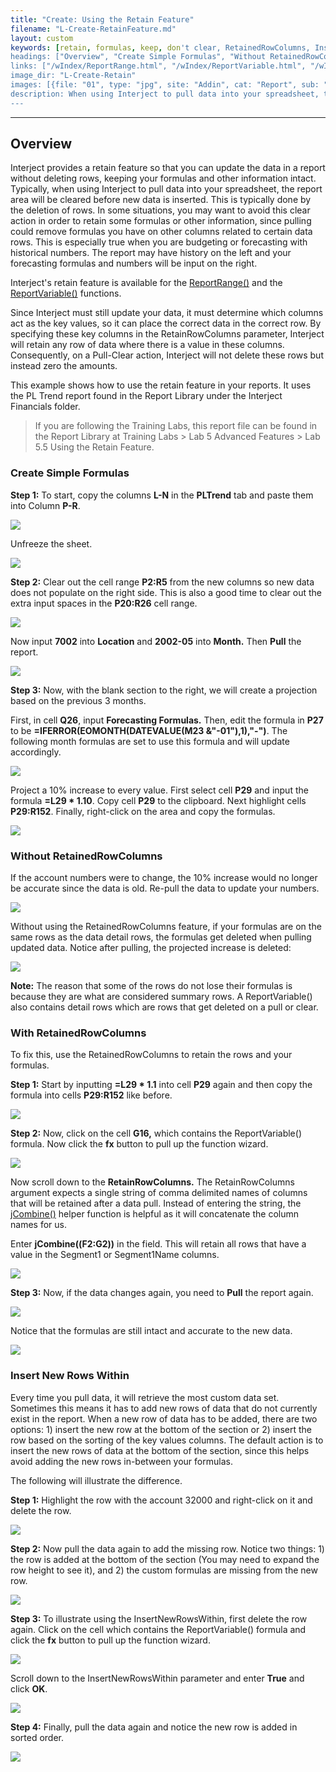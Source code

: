 ```yaml
---
title: "Create: Using the Retain Feature"
filename: "L-Create-RetainFeature.md"
layout: custom
keywords: [retain, formulas, keep, don't clear, RetainedRowColumns, InsertNewRowsWithin]
headings: ["Overview", "Create Simple Formulas", "Without RetainedRowColumns", "With RetainedRowColumns", "Insert New Rows Within"]
links: ["/wIndex/ReportRange.html", "/wIndex/ReportVariable.html", "/wIndex/jCombine.html"]
image_dir: "L-Create-Retain"
images: [{file: "01", type: "jpg", site: "Addin", cat: "Report", sub: "", report: "PL Trend Report", ribbon: "", config: ""}, {file: "02", type: "jpg", site: "Addin", cat: "Quick Tools", sub: "", report: "PL Trend Report", ribbon: "Simple", config: ""}, {file: "03", type: "jpg", site: "Addin", cat: "Report", sub: "", report: "PL Trend Report", ribbon: "", config: "Yes"}, {file: "04", type: "jpg", site: "Addin", cat: "Pull Data", sub: "", report: "PL Trend Report", ribbon: "Simple", config: "Yes"}, {file: "05", type: "png", site: "Addin", cat: "Report", sub: "", report: "PL Trend Report", ribbon: "", config: "Yes"}, {file: "06", type: "png", site: "Excel", cat: "Right Click Menu", sub: "", report: "PL Trend Report", ribbon: "", config: "Yes"}, {file: "07", type: "png", site: "Addin", cat: "Pull Data", sub: "", report: "PL Trend Report", ribbon: "Simple", config: ""}, {file: "08", type: "png", site: "Addin", cat: "Report", sub: "", report: "PL Trend Report", ribbon: "", config: ""}, {file: "09", type: "png", site: "Excel", cat: "Right Click Menu", sub: "", report: "PL Trend Report", ribbon: "", config: "Yes"}, {file: "10", type: "jpg", site: "Excel", cat: "Function Wizard", sub: "", report: "PL Trend Report", ribbon: "", config: "Yes"}, {file: "11", type: "jpg", site: "Excel", cat: "Function Wizard", sub: "", report: "PL Trend Report", ribbon: "", config: "Yes"}, {file: "12", type: "jpg", site: "Addin", cat: "Pull Data", sub: "", report: "PL Trend Report", ribbon: "Simple", config: "Yes"}, {file: "13", type: "png", site: "Addin", cat: "Report", sub: "", report: "PL Trend Report", ribbon: "", config: "Yes"}, {file: "HighlightRowDelete", type: "png", site: "Excel", cat: "Right Click Menu", sub: "", report: "PL Trend Report", ribbon: "", config: "Yes"}, {file: "RowInsertedAtBottom", type: "png", site: "Addin", cat: "Report", sub: "", report: "PL Trend Report", ribbon: "", config: "Yes"}, {file: "ClickFunctionWizard", type: "png", site: "Addin", cat: "Report", sub: "", report: "PL Trend Report", ribbon: "", config: "Yes"}, {file: "FunctionWizard", type: "png", site: "Excel", cat: "Function Wizard", sub: "", report: "", ribbon: "", config: ""}, {file: "RowInsertedWithin", type: "png", site: "Addin", cat: "Report", sub: "", report: "PL Trend Report", ribbon: "", config: "Yes"}]
description: When using Interject to pull data into your spreadsheet, the report area will be cleared before new data is inserted. This is typically done by the deletion of rows. In some situations, you may want to avoid this clear action in order to retain some formulas or other information, since pulling could remove formulas you have on other columns related to certain data rows.
---
```

* * *

## Overview

Interject provides a retain feature so that you can update the data in a report without deleting rows, keeping your formulas and other information intact. Typically, when using Interject to pull data into your spreadsheet, the report area will be cleared before new data is inserted. This is typically done by the deletion of rows. In some situations, you may want to avoid this clear action in order to retain some formulas or other information, since pulling could remove formulas you have on other columns related to certain data rows. This is especially true when you are budgeting or forecasting with historical numbers. The report may have history on the left and your forecasting formulas and numbers will be input on the right.

Interject's retain feature is available for the [ReportRange()](/wIndex/ReportRange.html) and the [ReportVariable()](/wIndex/ReportVariable.html) functions.

Since Interject must still update your data, it must determine which columns act as the key values, so it can place the correct data in the correct row. By specifying these key columns in the RetainRowColumns parameter, Interject will retain any row of data where there is a value in these columns. Consequently, on a Pull-Clear action, Interject will not delete these rows but instead zero the amounts.

This example shows how to use the retain feature in your reports. It uses the PL Trend report found in the Report Library under the Interject Financials folder.

<blockquote class=lab_info>
 If you are following the Training Labs, this report file can be found in the Report Library at Training Labs > Lab 5 Advanced Features > Lab 5.5 Using the Retain Feature.
</blockquote>

### Create Simple Formulas

**Step 1:** To start, copy the columns **L-N** in the **PLTrend** tab and paste them into Column **P-R**.

![](/images/L-Create-Retain/01.jpg)
<br>

Unfreeze the sheet.

![](/images/L-Create-Retain/02.jpg)
<br>

**Step 2:** Clear out the cell range **P2:R5** from the new columns so new data does not populate on the right side. This is also a good time to clear out the extra input spaces in the **P20:R26** cell range.

![](/images/L-Create-Retain/03.jpg)
<br>

Now input **7002** into **Location** and **2002-05** into **Month.** Then **Pull** the report.

![](/images/L-Create-Retain/04.jpg)
<br>

**Step 3:** Now, with the blank section to the right, we will create a projection based on the previous 3 months.

First, in cell **Q26**, input **Forecasting Formulas.** Then, edit the formula in **P27** to be **=IFERROR(EOMONTH(DATEVALUE(M23 &\"-01\"),1),\"-\")**. The following month formulas are set to use this formula and will update accordingly.

![](/images/L-Create-Retain/05.png)
<br>

Project a 10% increase to every value. First select cell **P29** and input the formula **=L29 \* 1.10**. Copy cell **P29** to the clipboard. Next highlight cells **P29:R152**. Finally, right-click on the area and copy the formulas.

![](/images/L-Create-Retain/06.png)
<br>

### Without RetainedRowColumns

If the account numbers were to change, the 10% increase would no longer be accurate since the data is old. Re-pull the data to update your numbers.

![](/images/L-Create-Retain/07.png)
<br>

Without using the RetainedRowColumns feature, if your formulas are on the same rows as the data detail rows, the formulas get deleted when pulling updated data. Notice after pulling, the projected increase is deleted:

![](/images/L-Create-Retain/08.png)
<br>

**Note:** The reason that some of the rows do not lose their formulas is because they are what are considered summary rows. A ReportVariable() also contains detail rows which are rows that get deleted on a pull or clear.

### With RetainedRowColumns

To fix this, use the RetainedRowColumns to retain the rows and your formulas.

**Step 1:** Start by inputting **=L29 \* 1.1** into cell **P29** again and then copy the formula into cells **P29:R152** like before.

![](/images/L-Create-Retain/09.png)
<br>

**Step 2:** Now, click on the cell **G16,** which contains the ReportVariable() formula. Now click the **fx** button to pull up the function wizard.

![](/images/L-Create-Retain/10.jpg)
<br>

Now scroll down to the **RetainRowColumns.** The RetainRowColumns argument expects a single string of comma delimited names of columns that will be retained after a data pull. Instead of entering the string, the [jCombine()](/wIndex/jCombine.html) helper function is helpful as it will concatenate the column names for us.

Enter **jCombine((F2:G2))** in the field. This will retain all rows that have a value in the Segment1 or Segment1Name columns.

![](/images/L-Create-Retain/11.jpg)
<br>

**Step 3:** Now, if the data changes again, you need to **Pull** the report again.

![](/images/L-Create-Retain/12.jpg)
<br>

Notice that the formulas are still intact and accurate to the new data.

![](/images/L-Create-Retain/13.png)
<br>

### Insert New Rows Within

Every time you pull data, it will retrieve the most custom data set. Sometimes this means it has to add new rows of data that do not currently exist in the report. When a new row of data has to be added, there are two options: 1) insert the new row at the bottom of the section or 2) insert the row based on the sorting of the key values columns. The default action is to insert the new rows of data at the bottom of the section, since this helps avoid adding the new rows in-between your formulas.

The following will illustrate the difference.

**Step 1:** Highlight the row with the account 32000 and right-click on it and delete the row.

![](/images/L-Create-Retain/HighlightRowDelete.png)
<br>

**Step 2:** Now pull the data again to add the missing row. Notice two things: 1) the row is added at the bottom of the section (You may need to expand the row height to see it), and 2) the custom formulas are missing from the new row.

![](/images/L-Create-Retain/RowInsertedAtBottom.png)
<br>

**Step 3:** To illustrate using the InsertNewRowsWithin, first delete the row again. Click on the cell which contains the ReportVariable() formula and click the **fx** button to pull up the function wizard.

![](/images/L-Create-Retain/ClickFunctionWizard.png)
<br>

Scroll down to the InsertNewRowsWithin parameter and enter **True** and click **OK**.

![](/images/L-Create-Retain/FunctionWizard.png)
<br>

**Step 4:** Finally, pull the data again and notice the new row is added in sorted order.

![](/images/L-Create-Retain/RowInsertedWithin.png)
<br>
